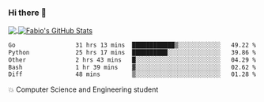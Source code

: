 ### Hi there 👋
<a href="https://github.com/fabiovincenzi/fabiovincenzi">
  <img align="center" src="https://github-readme-stats.vercel.app/api/top-langs/?username=fabiovincenzi&title_color=ffffff&text_color=c9cacc&icon_color=2bbc8a&bg_color=1d1f21&langs_count=3" />
</a>
<a href="https://github.com/fabiovincenzi/fabiovincenzi">
  <img align="center" src="https://github-readme-stats.vercel.app/api?username=fabiovincenzi&show_icons=true&line_height=27&count_private=true&title_color=ffffff&text_color=c9cacc&icon_color=2bbc8a&bg_color=1d1f21" alt="Fabio's GitHub Stats" />
</a>
<!--START_SECTION:waka-->

```txt
Go                 31 hrs 13 mins  ████████████▒░░░░░░░░░░░░   49.22 %
Python             25 hrs 17 mins  ██████████░░░░░░░░░░░░░░░   39.86 %
Other              2 hrs 43 mins   █░░░░░░░░░░░░░░░░░░░░░░░░   04.29 %
Bash               1 hr 39 mins    ▓░░░░░░░░░░░░░░░░░░░░░░░░   02.62 %
Diff               48 mins         ▒░░░░░░░░░░░░░░░░░░░░░░░░   01.28 %
```

<!--END_SECTION:waka-->

:boom: Computer Science and Engineering student
